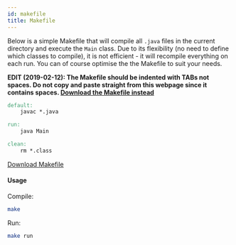```yaml
---
id: makefile
title: Makefile
---
```


Below is a simple Makefile that will compile all `.java` files in the current directory and execute the `Main` class.
Due to its flexibility (no need to define which classes to compile), it is not efficient - it will recompile everything on each run.
You can of course optimise the the Makefile to suit your needs.

**EDIT (2019-02-12): The Makefile should be indented with TABs not spaces. Do not copy and paste straight from this webpage since it contains spaces. [Download the Makefile instead](/files/Makefile)**


```makefile
default:
	javac *.java

run:
	java Main

clean:
	rm *.class
```
[Download Makefile](/files/Makefile)

#### Usage
Compile:
```sh
make
```

Run:
```sh
make run
```
